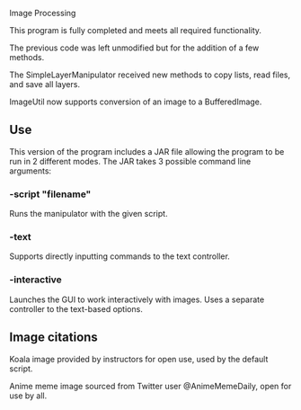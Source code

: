 Image Processing

This program is fully completed and meets all required functionality.

The previous code was left unmodified but for the addition of a few methods. 

The SimpleLayerManipulator received new methods to copy lists, read files, and save all layers. 

ImageUtil now supports conversion of an image to a BufferedImage. 

## Use

This version of the program includes a JAR file allowing the program to be run in 2 different modes. The JAR takes 3 possible command line arguments:

### -script "filename" 
Runs the manipulator with the given script.

### -text
Supports directly inputting commands to the text controller.

### -interactive
Launches the GUI to work interactively with images. Uses a separate controller to the text-based options. 

## Image citations

Koala image provided by instructors for open use, used by the default script. 

Anime meme image sourced from Twitter user @AnimeMemeDaily, open for use by all.
